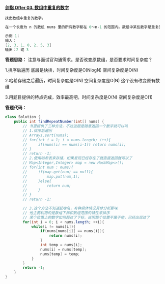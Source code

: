 #### [剑指 Offer 03. 数组中重复的数字](https://leetcode-cn.com/problems/shu-zu-zhong-zhong-fu-de-shu-zi-lcof/)

```java
找出数组中重复的数字。

在一个长度为 n 的数组 nums 里的所有数字都在 0～n-1 的范围内。数组中某些数字是重复的，但不知道有几个数字重复了，也不知道每个数字重复了几次。请找出数组中任意一个重复的数字。

示例 1：
输入：
[2, 3, 1, 0, 2, 5, 3]
输出：2 或 3 
```



**答题思路：** 注意与面试官沟通需求。是否改变原数组，是否要求时间复杂度？

1.排序后遍历 底层是快排，时间复杂度是O(NlogN)  空间复杂度是O(N)

2.哈希存储之后遍历，时间复杂度是O(N) 空间复杂度是O(N) 这个没有改变原有数组

3.用题目提供的特点完成，效率最高吧，时间复杂度是O(N) 空间复杂度是O(1) 

**答题代码：** 

```java
class Solution {
    public int findRepeatNumber(int[] nums) {
        // 书里提供了三种方法，不过这题是随意返回一个数字就可以吗
        // 1.排序后遍历
        // Arrays.sort(nums);
        // for(int i = 1; i < nums.length; i++){
        //     if(nums[i] == nums[i-1]) return nums[i];
        // }
        // return -1;
        // 2.使用哈希表来存储，如果发现已经存在了就直接返回就可以了
        // Map<Integer,Integer> map = new HashMap<>();
        // for(int num : nums){
        //     if(map.get(num) == null){
        //         map.put(num,1);
        //     }else{
        //         return num;
        //     }
        // }
        // return -1;

        // 3.这个方法不知道起啥名，有种具体情况具体分析那味
        // 他主要利用的是数组下标和数组范围的特性来排序
        // 某个位置上的数字如何超过了下标，说明那个位置不属于他，已经出现过了
        for(int i = 0; i < nums.length; ++i){
            while(i != nums[i]){
                if(nums[nums[i]] == nums[i]){
                    return nums[i];
                }
                int temp = nums[i];
                nums[i] = nums[temp];
                nums[temp] = temp;
            }
        }
        return -1;
    }
}
```
